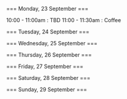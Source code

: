 === Monday, 23 September ===

10:00 - 11:00am : TBD
11:00 - 11:30am : Coffee


=== Tuesday, 24 September ===

=== Wednesday, 25 September ===

=== Thursday, 26 September ===

=== Friday, 27 September ===

=== Saturday, 28 September ===

=== Sunday, 29 September ===
